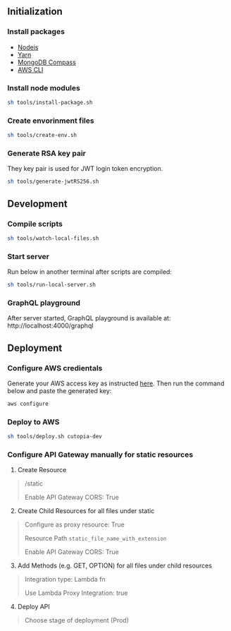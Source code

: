 ## Initialization
### Install packages
- [Nodejs](https://nodejs.org/en/)
- [Yarn](https://classic.yarnpkg.com/lang/en/docs/install/#debian-stable)
- [MongoDB Compass](https://www.mongodb.com/products/compass)
- [AWS CLI](https://docs.aws.amazon.com/cli/latest/userguide/getting-started-install.html)

### Install node modules
```sh
sh tools/install-package.sh
```

### Create envorinment files
```sh
sh tools/create-env.sh
```

### Generate RSA key pair
They key pair is used for JWT login token encryption.
```sh
sh tools/generate-jwtRS256.sh
```

## Development
### Compile scripts
```sh
sh tools/watch-local-files.sh
```
### Start server
Run below in another terminal after scripts are compiled:
```sh
sh tools/run-local-server.sh
```

### GraphQL playground
After server started, GraphQL playground is available at:
http://localhost:4000/graphql


## Deployment

### Configure AWS credientals
Generate your AWS access key as instructed [here](https://docs.aws.amazon.com/general/latest/gr/aws-sec-cred-types.html#access-keys-and-secret-access-keys). Then run the command below and paste the generated key:

```sh
aws configure
```

### Deploy to AWS
```sh
sh tools/deploy.sh cutopia-dev
```

### Configure API Gateway manually for static resources
1. Create Resource
> /static
> 
> Enable API Gateway CORS: True

2. Create Child Resources for all files under static
> Configure as proxy resource: True
> 
> Resource Path `static_file_name_with_extension`
>
> Enable API Gateway CORS: True
3. Add Methods (e.g. GET, OPTION) for all files under child resources
> 
> Integration type: Lambda fn
> 
> Use Lambda Proxy Integration: true
4. Deploy API
> Choose stage of deployment (Prod)
